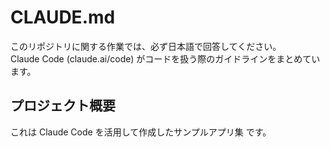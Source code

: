 # CLAUDE.md
このリポジトリに関する作業では、必ず日本語で回答してください。  
Claude Code (claude.ai/code) がコードを扱う際のガイドラインをまとめています。

## プロジェクト概要
これは Claude Code を活用して作成したサンプルアプリ集 です。

